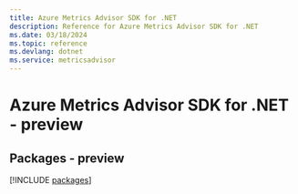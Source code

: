 ```yaml
---
title: Azure Metrics Advisor SDK for .NET
description: Reference for Azure Metrics Advisor SDK for .NET
ms.date: 03/18/2024
ms.topic: reference
ms.devlang: dotnet
ms.service: metricsadvisor
---
```

# Azure Metrics Advisor SDK for .NET - preview
## Packages - preview
[!INCLUDE [packages](metrics-advisor-index.md)]